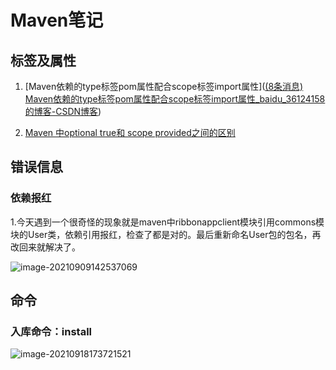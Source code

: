 # Maven笔记

## 标签及属性

1. [Maven依赖的type标签pom属性配合scope标签import属性]([(8条消息) Maven依赖的type标签pom属性配合scope标签import属性_baidu_36124158的博客-CSDN博客](https://blog.csdn.net/baidu_36124158/article/details/103988630))

2. [Maven 中optional true和 scope provided之间的区别](https://segmentfault.com/a/1190000019266080)



## 错误信息
### 依赖报红

1.今天遇到一个很奇怪的现象就是maven中ribbonappclient模块引用commons模块的User类，依赖引用报红，检查了都是对的。最后重新命名User包的包名，再改回来就解决了。

![image-20210909142537069](https://typora-images-repository.oss-cn-beijing.aliyuncs.com/typora-img/image-20210909142537069.png)



## 命令

### 入库命令：install

![image-20210918173721521](https://typora-images-repository.oss-cn-beijing.aliyuncs.com/typora-img/image-20210918173721521.png)
